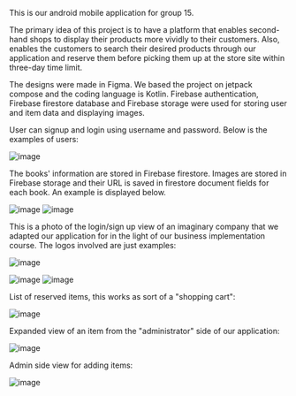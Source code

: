 This is our android mobile application for group 15. 

The primary idea of this project is to have a platform that enables second-hand shops to display their products more vividly to their customers. Also, enables the customers to search their desired products through our application and reserve them before picking them up at the store site within three-day time limit. 

The designs were made in Figma. We based the project on jetpack compose and the coding language is Kotlin. 
Firebase authentication, Firebase firestore database and Firebase storage were used for storing user and item data and displaying images. 

User can signup and login using username and password. Below is the examples of users:

![image](https://user-images.githubusercontent.com/78967184/164460162-f315f20e-1d3e-4d1e-bb97-e28876e4bb26.png)

The books' information are stored in Firebase firestore. Images are stored in Firebase storage and their URL is saved in firestore document fields for each book. 
An example is displayed below. 

![image](https://user-images.githubusercontent.com/78967184/164458706-e5c3d8ec-1e0c-4cb6-8ac7-6a582dd13ec1.png)
![image](https://user-images.githubusercontent.com/78967184/164516320-2b5c4d74-e55f-40d1-af03-4acdd4f3dfa9.png)

This is a photo of the login/sign up view of an imaginary company that we adapted our application for in the light of our business implementation course. The logos involved are just examples:

![image](https://user-images.githubusercontent.com/67232776/164682774-bfefc861-9194-46c2-86c0-40100a867af9.png)

![image](https://user-images.githubusercontent.com/67232776/164678374-5f86939e-508a-4d9e-91cd-388846d5efa0.png)
![image](https://user-images.githubusercontent.com/67232776/164675925-0edc742c-6c3d-4042-8edb-7a46fc746c43.png)

List of reserved items, this works as sort of a "shopping cart":

![image](https://user-images.githubusercontent.com/67232776/164676085-6ae47629-3035-402f-8ed6-3cde61902675.png)

Expanded view of an item from the "administrator" side of our application:

![image](https://user-images.githubusercontent.com/67232776/164676509-1489285a-b0fd-4bfa-b24f-3f487aeecaef.png)

Admin side view for adding items:

![image](https://user-images.githubusercontent.com/67232776/164676729-cd59513c-529e-482e-b064-a88063aaa68d.png)
